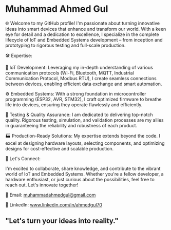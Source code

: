 # Muhammad Ahmed Gul
🌐 Welcome to my GitHub profile! I'm passionate about turning innovative ideas into smart devices that enhance and transform our world. With a keen eye for detail and a dedication to excellence, I specialize in the complete lifecycle of IoT and Embedded Systems development – from inception and prototyping to rigorous testing and full-scale production.

🛠️ Expertise:

🔌 IoT Development: Leveraging my in-depth understanding of various communication protocols (Wi-Fi, Bluetooth, MQTT, Industrial Communication Protocol, Modbus RTU), I create seamless connections between devices, enabling efficient data exchange and smart automation.

⚙️ Embedded Systems: With a strong foundation in microcontroller programming (ESP32, AVR, STM32), I craft optimized firmware to breathe life into devices, ensuring they operate flawlessly and efficiently.

🧪 Testing & Quality Assurance: I am dedicated to delivering top-notch quality. Rigorous testing, simulation, and validation processes are my allies in guaranteeing the reliability and robustness of each product.

🏭 Production-Ready Solutions: My expertise extends beyond the code. I excel at designing hardware layouts, selecting components, and optimizing designs for cost-effective and scalable production.


📢 Let's Connect:

I'm excited to collaborate, share knowledge, and contribute to the vibrant world of IoT and Embedded Systems. Whether you're a fellow developer, a hardware enthusiast, or just curious about the possibilities, feel free to reach out. Let's innovate together!

📧 Email: muhammadahmedgul@gmail.com

💼 LinkedIn: www.linkedin.com/in/ahmedgul70

## "Let's turn your ideas into reality." 
